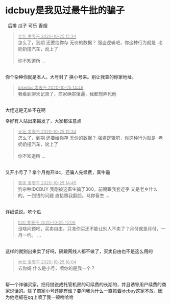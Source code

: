 # idcbuy是我见过最牛批的骗子


&nbsp;&nbsp;后排 瓜子 可乐 香烟 

<div class="quote"><blockquote><font size="2"><a href="https://www.hostloc.com/forum.php?mod=redirect&amp;goto=findpost&amp;pid=9350068&amp;ptid=758267" target="_blank"><font color="#999999">大壮 发表于 2020-10-25 15:34</font></a></font><br />
怎么了，到期 还要给你存 无价的数据？ 强盗逻辑吧，你这种行为就是&nbsp;&nbsp;老奶奶撞汽车，讹上了<br />
<br />
你不知道所 ...</blockquote></div><br />
你个杂种你就是本人。大号封了 换小号来。别让我查的你家地址。

<div class="quote"><blockquote><font size="2"><a href="https://www.hostloc.com/forum.php?mod=redirect&amp;goto=findpost&amp;pid=9349891&amp;ptid=758267" target="_blank"><font color="#999999">inkedus 发表于 2020-10-25 14:46</font></a></font><br />
我看到聊天记录了，商家确实傻逼，我都想弄死他</blockquote></div><br />
大佬这是无处不在啊

幸好有人站出来揭发了，大家都注意点

<div class="quote"><blockquote><font size="2"><a href="https://www.hostloc.com/forum.php?mod=redirect&amp;goto=findpost&amp;pid=9350068&amp;ptid=758267" target="_blank"><font color="#999999">大壮 发表于 2020-10-25 15:34</font></a></font><br />
怎么了，到期 还要给你存 无价的数据？ 强盗逻辑吧，你这种行为就是&nbsp;&nbsp;老奶奶撞汽车，讹上了<br />
<br />
你不知道所 ...</blockquote></div><br />
又开小号了？拿个月抛开idc，还骗人先续费，真牛逼<img id="aimg_Y9xb2" onclick="zoom(this, this.src, 0, 0, 0)" class="zoom" src="https://cdn.jsdelivr.net/gh/hishis/forum-master/public/images/patch.gif" onmouseover="img_onmouseoverfunc(this)" onload="thumbImg(this)" border="0" alt="" />

<div class="quote"><blockquote><font size="2"><a href="https://www.hostloc.com/forum.php?mod=redirect&amp;goto=findpost&amp;pid=9349885&amp;ptid=758267" target="_blank"><font color="#999999">表弟 发表于 2020-10-25 14:45</font></a></font><br />
狗杂种IDCBUY 我刚被这畜生骗了300，前期跟我套近乎 又是老乡什么的。一到钱的问题 直接跟我翻脸。骂你畜生 ...</blockquote></div><br />
详细说说。吃个瓜

<div class="quote"><blockquote><font size="2"><a href="https://www.hostloc.com/forum.php?mod=redirect&amp;goto=findpost&amp;pid=9349962&amp;ptid=758267" target="_blank"><font color="#999999">h20 发表于 2020-10-25 15:06</font></a></font><br />
没啥问题吧，买卖自由，只准你买还不能让别人不卖了？月付就是月付，一月一约。 ...</blockquote></div><br />
这样的就别出来卖了好吗，隔跟网线人都不做了，买卖自由也不是这么用的

<div class="quote"><blockquote><font size="2"><a href="https://www.hostloc.com/forum.php?mod=redirect&amp;goto=findpost&amp;pid=9350204&amp;ptid=758267" target="_blank"><font color="#999999">大壮 发表于 2020-10-25 16:04</font></a></font><br />
去你妈 什么是小号，喷你的是我一个？</blockquote></div><br />
帮一个诈骗买家，把月抛说成托管机房的可续费的长期的，并且诱导用户续费的商家说话的。除了商家小号还能有谁？要问我为什么一直抓着idcbuy这家不放，因为他老板在qq上喷了我一顿哈哈哈<img id="aimg_ErRjD" onclick="zoom(this, this.src, 0, 0, 0)" class="zoom" src="https://cdn.jsdelivr.net/gh/hishis/forum-master/public/images/patch.gif" onmouseover="img_onmouseoverfunc(this)" onload="thumbImg(this)" border="0" alt="" />
